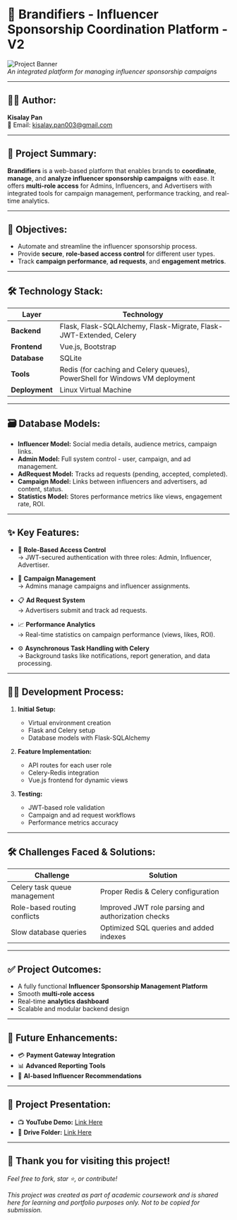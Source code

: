 # 🚀 Brandifiers - Influencer Sponsorship Coordination Platform - V2

![Project Banner](https://img.shields.io/badge/Project-Brandifiers-blueviolet?style=for-the-badge)  
*An integrated platform for managing influencer sponsorship campaigns*

---

## 👨‍💻 Author:

**Kisalay Pan**  
📧 Email: [kisalay.pan003@gmail.com](mailto:kisalay.pan003@gmail.com)

---

## 📌 Project Summary:

**Brandifiers** is a web-based platform that enables brands to **coordinate**, **manage**, and **analyze influencer sponsorship campaigns** with ease. It offers **multi-role access** for Admins, Influencers, and Advertisers with integrated tools for campaign management, performance tracking, and real-time analytics.

---

## 🎯 Objectives:

- Automate and streamline the influencer sponsorship process.
- Provide **secure**, **role-based access control** for different user types.
- Track **campaign performance**, **ad requests**, and **engagement metrics**.

---

## 🛠️ Technology Stack:

| Layer        | Technology                                   |
|------------- |--------------------------------------------|
| **Backend**  | Flask, Flask-SQLAlchemy, Flask-Migrate, Flask-JWT-Extended, Celery |
| **Frontend** | Vue.js, Bootstrap |
| **Database** | SQLite |
| **Tools**    | Redis (for caching and Celery queues), PowerShell for Windows VM deployment |
| **Deployment** | Linux Virtual Machine |

---

## 🗃️ Database Models:

- **Influencer Model:** Social media details, audience metrics, campaign links.
- **Admin Model:** Full system control - user, campaign, and ad management.
- **AdRequest Model:** Tracks ad requests (pending, accepted, completed).
- **Campaign Model:** Links between influencers and advertisers, ad content, status.
- **Statistics Model:** Stores performance metrics like views, engagement rate, ROI.

---

## ✨ Key Features:

- 🔐 **Role-Based Access Control**  
  → JWT-secured authentication with three roles: Admin, Influencer, Advertiser.

- 📢 **Campaign Management**  
  → Admins manage campaigns and influencer assignments.

- 📋 **Ad Request System**  
  → Advertisers submit and track ad requests.

- 📈 **Performance Analytics**  
  → Real-time statistics on campaign performance (views, likes, ROI).

- ⚙️ **Asynchronous Task Handling with Celery**  
  → Background tasks like notifications, report generation, and data processing.

---

## 🧑‍💻 Development Process:

1. **Initial Setup:**  
   - Virtual environment creation  
   - Flask and Celery setup  
   - Database models with Flask-SQLAlchemy  

2. **Feature Implementation:**  
   - API routes for each user role  
   - Celery-Redis integration  
   - Vue.js frontend for dynamic views  

3. **Testing:**  
   - JWT-based role validation  
   - Campaign and ad request workflows  
   - Performance metrics accuracy  

---

## 🛠️ Challenges Faced & Solutions:

| Challenge                     | Solution                          |
|------------------------------ |---------------------------------- |
| Celery task queue management  | Proper Redis & Celery configuration |
| Role-based routing conflicts  | Improved JWT role parsing and authorization checks |
| Slow database queries          | Optimized SQL queries and added indexes |

---

## ✅ Project Outcomes:

- A fully functional **Influencer Sponsorship Management Platform**
- Smooth **multi-role access**
- Real-time **analytics dashboard**
- Scalable and modular backend design

---

## 🚀 Future Enhancements:

- 💳 **Payment Gateway Integration**
- 📊 **Advanced Reporting Tools**
- 🤖 **AI-based Influencer Recommendations**

---

## 🎥 Project Presentation:

- 📺 **YouTube Demo:** [Link Here](https://youtu.be/st5e10Ko9ZI)  
- 📂 **Drive Folder:** [Link Here](https://drive.google.com/file/d/1P_afzhdtQ2WKKB08L-sPjc2R19-W9xuu/view?usp=drive_link)

---

## 🌟 Thank you for visiting this project!  
*Feel free to fork, star ⭐, or contribute!*

_This project was created as part of academic coursework and is shared here for learning and portfolio purposes only. Not to be copied for submission._


